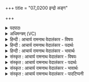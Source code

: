 +++
title = "07_0200 इन्द्रो अङ्ग"

+++
<details><summary>पदपाठः</summary>

इ꣡न्द्रः꣢꣯। अ꣣ङ्ग꣢। म꣣ह꣢त्। भ꣣य꣢म्। अ꣣भि꣢। सत्। अ꣡प꣢꣯। चु꣣च्यवत्। सः꣢। हि। स्थि꣣रः꣢। वि꣡च꣢꣯र्षणिः। वि। च꣣र्षणिः। २००।
</details>

<details><summary>अधिमन्त्रम् (VC)</summary>

- इन्द्रः
- गृत्समदः शौनकः
- गायत्री
- षड्जः
- ऐन्द्रं काण्डम्
</details>

<details><summary>हिन्दी : आचार्य रामनाथ वेदालंकार - विषयः</summary>

अगले मन्त्र में इन्द्र से भय-मुक्त करने की प्रार्थना की गयी है।
</details>

<details><summary>हिन्दी : आचार्य रामनाथ वेदालंकार - पदार्थः</summary>

पदार्थान्वय -  प्रथम—परमात्मा के पक्ष में। (अङ्ग) हे भाई, (इन्द्रः) विघ्नविदारक, सिद्धिप्रदाता परमेश्वर (अभि सत्) अभिभूत करनेवाले (महत्) बड़े भारी (भयम्) विपत्तियों से उत्पन्न, काम-क्रोध आदि शत्रुओं के उत्पीड़न से उत्पन्न अथवा जन्म-मरण से उत्पन्न भय को (अप चुच्यवत्) पूर्णतः दूर कर दे, (हि) क्योंकि (सः) वह परमेश्वर (स्थिरः) भयों से उद्विग्न न होनेवाला, स्थिरमति, और (विचर्षणिः) भय-निवारण के उपायों का द्रष्टा और दर्शानेवाला है ॥ द्वितीय—सूर्य के पक्ष में। (अङ्ग) हे भाई, (इन्द्रः) अन्धकार का विदारक, प्रकाशप्रदाता सूर्य (अभि सत्) अभिभूत या उद्विग्न करनेवाले (महत्) बड़े (भयम्) रोगों से उत्पन्न, बाघ आदि हिंसक जन्तुओं से उत्पन्न, पृथिवी आदि ग्रह-उपग्रहों की टक्कर की आशंका से उत्पन्न इत्यादि प्रकार के भयों को (अपचुच्यवत्) दूर करता है, (हि) क्योंकि (सः) वह सूर्य (स्थिरः) आकर्षणशक्ति के द्वारा आकाश में स्थिर अर्थात् केवल अपनी धुरी पर ही घूमने के कारण स्थानान्तर गति से रहित, और (विचर्षणिः) प्रकाश के दान द्वारा सबको पदार्थों का दर्शन करानेवाला है ॥ तृतीय—राष्ट्र के पक्ष में। (अङ्ग) हे भाई, (इन्द्रः) परम धनी, शत्रुओं को विदीर्ण करनेवाला, प्रजाओं को सुख-सम्पदा देनेवाला राजा अथवा सेनापति (अभि सत्) राष्ट्र में व्याप्त होनेवाले (महत्) बड़े (भयम्) राष्ट्र के अन्दर के तथा बाहरी शत्रुओं से उत्पन्न किए गये भय को (अपचुच्यवत्) दूर कर दे, (हि) क्योंकि (सः) वह (स्थिरः) अपने पद पर अडिग, और (विचर्षणिः) गुप्तचर रूपी आँखों से अपने राष्ट्र में होनेवाले तथा शत्रु-राष्ट्र में होनेवाले सब घटनाचक्र का विशेष रूप से द्रष्टा है ॥७॥ इस मन्त्र में श्लेषालङ्कार है ॥७॥
</details>

<details><summary>हिन्दी : आचार्य रामनाथ वेदालंकार - भावार्थः</summary>

भावार्थ -  कभी काम, क्रोध आदि रिपुओं से उत्पन्न होनेवाला भय, कभी दुर्भिक्ष, नदियों की बाढ़, संक्रामक रोग आदि का भय, कभी मानवीय विपत्तियों का भय, कभी बाघ आदि हिंसक जन्तुओं का भय, कभी पड़ोसी शत्रु राष्ट्रों का भय, कभी चोरों, लुटेरों, ठगों, हत्यारों आदि का भय, कभी जन्म-मृत्यु के चक्र का भय मनुष्यों को व्याकुल किए रखता है। स्थिर सर्वद्रष्टा परमात्मा, स्थिर प्रकाशक सूर्य और स्थिर गुप्तचर-रूप आँखोंवाला राजा उस सब प्रकार के भय से मुक्त कर दे, जिससे सब लोग सब ओर से निर्भय होते हुए अभ्युदय और निःश्रेयस को प्राप्त कर सकें ॥७॥
</details>

<details><summary>संस्कृत : आचार्य रामनाथ वेदालंकार - विषयः</summary>

अथेन्द्रं भयान्मुक्तिं प्रार्थयते।
</details>

<details><summary>संस्कृत : आचार्य रामनाथ वेदालंकार - पदार्थः</summary>

पदार्थान्वय -  प्रथमः—परमात्मपरः। (अङ्ग१) हे भद्र ! (इन्द्रः) विघ्नविदारकः सिद्धिप्रदाता परमेश्वरः (अभि सत्२) अभिभवत्, (महत्) विपुलम् (भयम्) विपज्जन्यं, कामक्रोधादिशत्रूत्पीडनजन्यं, जन्म-मरणजन्यं वा त्रासम् (अप चुच्यवत्) भृशम् अपच्यावयेत्। च्युङ् गतौ धातोर्यङ्लुगन्तस्य लेटि रूपम्। (हि) यस्मात् (सः) परमेश्वरः (स्थिरः) भयैरनुद्विग्नः स्थिरमतिः, (विचर्षणिः) भयनिवारणोपायानां द्रष्टा दर्शयिता च, वर्तते इति शेषः। विचर्षणिः इति पश्यतिकर्मसु पठितम्। निघं० ३।११ ॥ अथ द्वितीयः—सूर्यपरः। (अङ्ग) हे भद्र ! (इन्द्रः) तमोविदारकः प्रकाशप्रदाता सूर्यः (अभि सत्) अभिभवत् उद्वेजनकारि, (महत्) विपुलम् (भयम्) रोगजन्यं, व्याघ्रादिहिंस्रजन्तुजन्यम्, आशङ्कितपृथिव्यादिग्रहोपग्रहसंघट्टजन्यम् एवमादिप्रकारकं भीतिसमूहम् (अपचुच्यवत्) अपच्यावयति, (हि) यस्मात् (सः) असौ सूर्यः (स्थिरः) आकर्षणद्वारा गगने स्थिरः, स्वधुरि एव भ्रमणशीलत्वात् स्थानान्तरगतिरहितः, (विचर्षणिः) प्रकाशप्रदानेन सर्वेषां दर्शयिता चास्ति ॥३ अथ तृतीयः—राष्ट्रपरः। (अङ्ग) हे भद्र ! (इन्द्रः) परमैश्वर्यवान्, शत्रुविदारकः, प्रजानां सुखसम्पत्प्रदाता राजा सेनापतिर्वा (अभि सत्) राष्ट्रेऽभिव्याप्यमानम्, (महत्) विस्तीर्णम् (भयम्) आन्तरिकबाह्यशत्रुकर्तृकं प्रतारणलुण्ठनबन्धनहिंसनविप्लवराजविद्रोहादिजन्यं त्रासम् (अप चुच्यवत्) दूरीकुर्यात्, (हि) यस्मात् (सः) असौ (स्थिरः) स्वपदे ध्रुवः, (विचर्षणिः) चारचक्षुर्भिः स्वराष्ट्रजातस्य शत्रुराष्ट्रजातस्य च निखिलस्यापि वृत्तस्य विशेषरूपेण द्रष्टा च विद्यते ॥७॥ अत्र श्लेषालङ्कारः ॥७॥
</details>

<details><summary>संस्कृत : आचार्य रामनाथ वेदालंकार - भावार्थः</summary>

भावार्थ -  कदाचित् कामक्रोधादिरिपुजन्यं भयं, कदाचिद् दुर्भिक्षनद्यापूरसंक्रामकरोगादिजन्यं भयं, कदाचिन्मानवीयविपज्जन्यं भयं, कदाचिद् व्याघ्रादिहिंस्रजन्तुजन्यं भयं, कदाचित् प्रतिवेशिशत्रुराष्ट्रजन्यं भयं, कदाचित् स्तेनलुण्ठकवञ्चकघातकादिजन्यं भयं, कदाचिज्जन्ममरणचक्रजन्यं भयं मनुष्यानुद्वेजयति। स्थिरः सर्वद्रष्टा परमात्मा, स्थिरः प्रकाशकः सूर्यः, स्थिरश्चारचक्षू राजा च तस्मात् सर्वविधादपि भयाद् विमोचयेद्, येन सर्वे जनाः सर्वतो निर्भयाः सन्तोऽभ्युदयं निःश्रेयसं च प्राप्तुं शक्नुयुः ॥७॥
</details>

<details><summary>संस्कृत : आचार्य रामनाथ वेदालंकार - पादटिप्पनी</summary>

टिप्पनी -   १. ऋ० २।४१।१०, अथ २०।२०।५, ५७।८। २. अङ्ग क्षिप्रम्—इति वि०, भ०, सा०। ३. अभि सत् आभिमुख्येन सीदत्, पर्युपस्थितम्—इति वि०। अभितः सम्भवदिति वा अभिभवदिति वा—इति भ०। सायणस्तु क्रियापदत्वेन शत्रन्तत्वेन चोभयथापि व्याचष्टे—अभीषत् अभिभवति, यद्वा अभीषद् अभिभवद् इति। ४. तुलनीयम्—ऋग्भाष्येऽस्य मन्त्रस्य दयानन्दभाष्यम्। तत्र चैष भावार्थ उक्तः—“यदि ब्रह्माण्डे सूर्यो न स्यात् तर्हि कस्यापि भयं न निवर्तेत। यदि सूर्यलोकः स्वपरिधौ स्थिरो दर्शको न भवेत् तर्हि तुल्याकर्षणं दर्शनं च न भवेद्” इति।
</details>